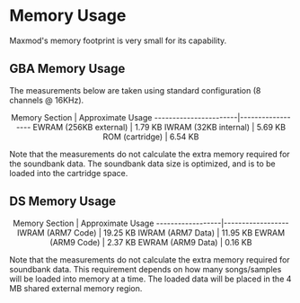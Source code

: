# Memory Usage

Maxmod's memory footprint is very small for its capability.

## GBA Memory Usage

The measurements below are taken using standard configuration (8 channels @
16KHz).

<center>
Memory Section         | Approximate Usage
-----------------------|------------------
EWRAM (256KB external) | 1.79 KB
IWRAM (32KB internal)  | 5.69 KB
ROM (cartridge)        | 6.54 KB
</center>

Note that the measurements do not calculate the extra memory required for the
soundbank data. The soundbank data size is optimized, and is to be loaded into
the cartridge space.

## DS Memory Usage

<center>
Memory Section    | Approximate Usage
------------------|------------------
IWRAM (ARM7 Code) | 19.25 KB
IWRAM (ARM7 Data) | 11.95 KB
EWRAM (ARM9 Code) | 2.37 KB
EWRAM (ARM9 Data) | 0.16 KB
</center>

Note that the measurements do not calculate the extra memory required for
soundbank data. This requirement depends on how many songs/samples will be
loaded into memory at a time. The loaded data will be placed in the 4 MB shared
external memory region.
